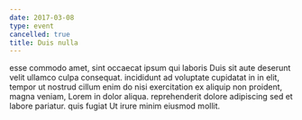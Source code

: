 ```yaml
---
date: 2017-03-08
type: event
cancelled: true
title: Duis nulla
---
```

esse commodo amet, sint occaecat ipsum qui laboris Duis sit aute deserunt velit ullamco culpa consequat. incididunt ad voluptate cupidatat in in elit, tempor ut nostrud cillum enim do nisi exercitation ex aliquip non proident, magna veniam, Lorem in dolor aliqua. reprehenderit dolore adipiscing sed et labore pariatur. quis fugiat Ut irure minim eiusmod mollit.